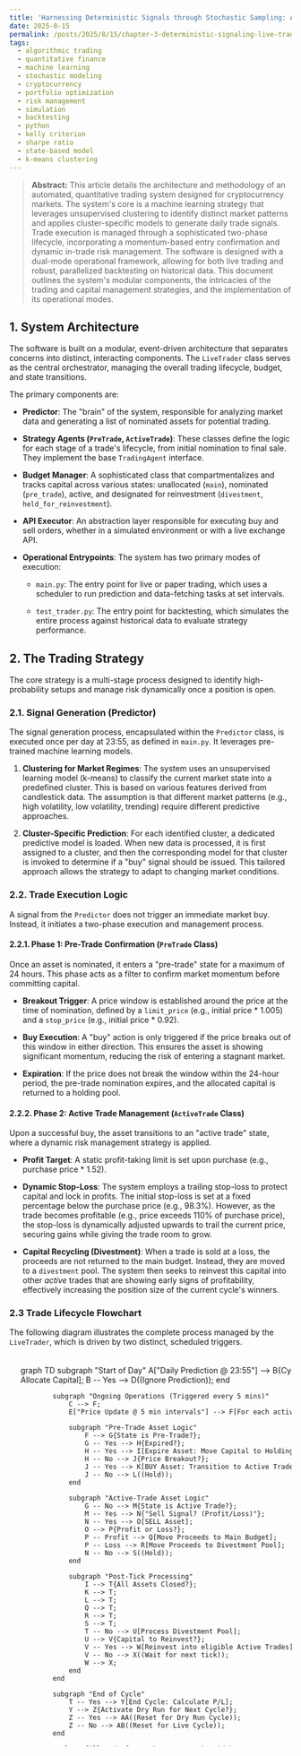 ```yaml
---
title: 'Harnessing Deterministic Signals through Stochastic Sampling: A State-Based Approach to Algorithmic Trading'
date: 2025-8-15
permalink: /posts/2025/8/15/chapter-3-deterministic-signaling-live-trader/
tags:
  - algorithmic trading
  - quantitative finance
  - machine learning
  - stochastic modeling
  - cryptocurrency
  - portfolio optimization
  - risk management
  - simulation
  - backtesting
  - python
  - kelly criterion
  - sharpe ratio
  - state-based model
  - k-means clustering
---
```


<style>
    /* This is the container that will allow scrolling */
    #diagram-container {
       width: 100%;
        max-height: 700px;
        /* This is the key property: it adds scrollbars ONLY if needed */
        overflow: auto; 
    }
        
    /* Add some padding around the diagram itself */
    .mermaid {
	    width: 200%;
        padding: 20px;
        box-sizing: border-box;
    }
</style>

> **Abstract:** This article details the architecture and methodology of an automated, quantitative trading system designed for cryptocurrency markets. The system's core is a machine learning strategy that leverages unsupervised clustering to identify distinct market patterns and applies cluster-specific models to generate daily trade signals. Trade execution is managed through a sophisticated two-phase lifecycle, incorporating a momentum-based entry confirmation and dynamic in-trade risk management. The software is designed with a dual-mode operational framework, allowing for both live trading and robust, parallelized backtesting on historical data. This document outlines the system's modular components, the intricacies of the trading and capital management strategies, and the implementation of its operational modes.

## 1. System Architecture

The software is built on a modular, event-driven architecture that separates concerns into distinct, interacting components. The `LiveTrader` class serves as the central orchestrator, managing the overall trading lifecycle, budget, and state transitions.

The primary components are:

* **Predictor**: The "brain" of the system, responsible for analyzing market data and generating a list of nominated assets for potential trading.

* **Strategy Agents (`PreTrade`, `ActiveTrade`)**: These classes define the logic for each stage of a trade's lifecycle, from initial nomination to final sale. They implement the base `TradingAgent` interface.

* **Budget Manager**: A sophisticated class that compartmentalizes and tracks capital across various states: unallocated (`main`), nominated (`pre_trade`), active, and designated for reinvestment (`divestment`, `held_for_reinvestment`).

* **API Executor**: An abstraction layer responsible for executing buy and sell orders, whether in a simulated environment or with a live exchange API.

* **Operational Entrypoints**: The system has two primary modes of execution:

  * `main.py`: The entry point for live or paper trading, which uses a scheduler to run prediction and data-fetching tasks at set intervals.

  * `test_trader.py`: The entry point for backtesting, which simulates the entire process against historical data to evaluate strategy performance.

## 2. The Trading Strategy

The core strategy is a multi-stage process designed to identify high-probability setups and manage risk dynamically once a position is open.

### 2.1. Signal Generation (Predictor)

The signal generation process, encapsulated within the `Predictor` class, is executed once per day at 23:55, as defined in `main.py`. It leverages pre-trained machine learning models.

1. **Clustering for Market Regimes**: The system uses an unsupervised learning model (k-means) to classify the current market state into a predefined cluster. This is based on various features derived from candlestick data. The assumption is that different market patterns (e.g., high volatility, low volatility, trending) require different predictive approaches.

2. **Cluster-Specific Prediction**: For each identified cluster, a dedicated predictive model is loaded. When new data is processed, it is first assigned to a cluster, and then the corresponding model for that cluster is invoked to determine if a "buy" signal should be issued. This tailored approach allows the strategy to adapt to changing market conditions.

### 2.2. Trade Execution Logic

A signal from the `Predictor` does not trigger an immediate market buy. Instead, it initiates a two-phase execution and management process.

#### 2.2.1. Phase 1: Pre-Trade Confirmation (`PreTrade` Class)

Once an asset is nominated, it enters a "pre-trade" state for a maximum of 24 hours. This phase acts as a filter to confirm market momentum before committing capital.

* **Breakout Trigger**: A price window is established around the price at the time of nomination, defined by a `limit_price` (e.g., initial price * 1.005) and a `stop_price` (e.g., initial price * 0.92).

* **Buy Execution**: A "buy" action is only triggered if the price breaks out of this window in either direction. This ensures the asset is showing significant momentum, reducing the risk of entering a stagnant market.

* **Expiration**: If the price does not break the window within the 24-hour period, the pre-trade nomination expires, and the allocated capital is returned to a holding pool.

#### 2.2.2. Phase 2: Active Trade Management (`ActiveTrade` Class)

Upon a successful buy, the asset transitions to an "active trade" state, where a dynamic risk management strategy is applied.

* **Profit Target**: A static profit-taking limit is set upon purchase (e.g., purchase price * 1.52).

* **Dynamic Stop-Loss**: The system employs a trailing stop-loss to protect capital and lock in profits. The initial stop-loss is set at a fixed percentage below the purchase price (e.g., 98.3%). However, as the trade becomes profitable (e.g., price exceeds 110% of purchase price), the stop-loss is dynamically adjusted upwards to trail the current price, securing gains while giving the trade room to grow.

* **Capital Recycling (Divestment)**: When a trade is sold at a loss, the proceeds are not returned to the main budget. Instead, they are moved to a `divestment` pool. The system then seeks to reinvest this capital into other *active* trades that are showing early signs of profitability, effectively increasing the position size of the current cycle's winners.

### 2.3 Trade Lifecycle Flowchart

The following diagram illustrates the complete process managed by the `LiveTrader`, which is driven by two distinct, scheduled triggers.

<div id="diagram-container">
    <div class="mermaid">
        graph TD
            subgraph "Start of Day"
                A["Daily Prediction @ 23:55"] --> B{Cycle Active?};
                B -- No --> C[Start New Cycle: Process Predictions & Allocate Capital];
                B -- Yes --> D((Ignore Prediction));
            end

            subgraph "Ongoing Operations (Triggered every 5 mins)"
                C --> F;
                E["Price Update @ 5 min intervals"] --> F[For each active asset...];
                
                subgraph "Pre-Trade Asset Logic"
                    F --> G{State is Pre-Trade?};
                    G -- Yes --> H{Expired?};
                    H -- Yes --> I[Expire Asset: Move Capital to Holding Pool];
                    H -- No --> J{Price Breakout?};
                    J -- Yes --> K[BUY Asset: Transition to Active Trade];
                    J -- No --> L((Hold));
                end

                subgraph "Active-Trade Asset Logic"
                    G -- No --> M{State is Active Trade?};
                    M -- Yes --> N{"Sell Signal? (Profit/Loss)"};
                    N -- Yes --> O[SELL Asset];
                    O --> P{Profit or Loss?};
                    P -- Profit --> Q[Move Proceeds to Main Budget];
                    P -- Loss --> R[Move Proceeds to Divestment Pool];
                    N -- No --> S((Hold));
                end

                subgraph "Post-Tick Processing"
                    I --> T{All Assets Closed?};
                    K --> T;
                    L --> T;
                    Q --> T;
                    R --> T;
                    S --> T;
                    T -- No --> U[Process Divestment Pool];
                    U --> V{Capital to Reinvest?};
                    V -- Yes --> W[Reinvest into eligible Active Trades];
                    V -- No --> X((Wait for next tick));
                    W --> X;
                end
            end

            subgraph "End of Cycle"
                T -- Yes --> Y[End Cycle: Calculate P/L];
                Y --> Z{Activate Dry Run for Next Cycle?};
                Z -- Yes --> AA((Reset for Dry Run Cycle));
                Z -- No --> AB((Reset for Live Cycle));
            end

            style A fill:#cde4f9,stroke:#333,stroke-width:2px
            style E fill:#d2f5d2,stroke:#333,stroke-width:2px
            style Y fill:#cde4f9,stroke:#333,stroke-width:2px
    </div>
</div>

## 3. Capital and Risk Management

The `LiveTrader` class implements a robust framework for managing capital and mitigating risk through operational modes.

### 3.1. Budget Allocation (`Budget` Class)

The `Budget` class provides granular control over the trading capital by dividing it into distinct pools. Capital flows between these pools based on trade events:

* `main`: Liquid capital available for allocation.

* `pre_trade_allocations`: Capital reserved for nominated assets awaiting a buy trigger.

* `active_trade_allocations`: Capital deployed in live positions.

* `divestment`: Proceeds from losing trades, held for strategic reinvestment into potentially profitable active trades.

* `held_for_reinvestment`: Capital from expired pre-trade nominations, which can be redeployed in the next trading cycle.

### 3.2. Dry-Run and Live Modes

The system can operate in a "dry-run" (paper trading) mode as a risk-control measure.

* **Automatic Dry-Run Activation**: The system automatically enters dry-run mode after a configurable number of consecutive losing cycles (`dry_run_loss_threshold`). This halts real-capital deployment during unfavorable market periods.

* **Profit-Triggered Conversion to Live**: A key innovation is the ability to convert an entire dry-run cycle to live trading mid-cycle. If any single paper trade in a dry-run cycle reaches a significant profit threshold (`dry_run_to_live_threshold`), the system can be configured to immediately deploy real capital across all active paper positions, aiming to capture a highly favorable market-wide move.

## 4. Implementation and Operation

### 4.1. Live Trading (`main.py`)

The live execution script orchestrates the system for real-time operation.

* **Scheduler**: A `Runner` object schedules two primary tasks: fetching price data from the `DataStream` every 5 minutes and running the `PredictionTask` daily at 23:55.

* **Status Server**: A lightweight HTTP server is launched in a separate thread to provide real-time status updates on the trader's performance, budget, and active positions.

### 4.2. Backtesting Framework (`test_trader.py`)

The backtesting script provides a powerful framework for strategy validation.

* **Historical Data Simulation**: The script loads historical price data from pickle files and iterates through it, simulating the price tick-by-tick flow of a live environment.

* **Parallel Execution**: To achieve a statistically significant evaluation, the script leverages `joblib` and `tqdm` to run hundreds of independent simulations in parallel over the same historical dataset.

* **Performance Analysis**: At the conclusion of the runs, it aggregates the results and generates histograms of final capital distribution. This provides a deep understanding of the strategy's expected return, risk profile, and consistency.

## 5. Potential Issues and Future Improvements

While the system's architecture is robust, several design choices present opportunities for refinement and could pose risks in a live environment.

### 5.1. Dynamic Risk Parameters

* **Issue**: The current system uses static, "one-size-fits-all" risk parameters (e.g., `limit_returns = 1.52`, `stop_returns = 0.983`). This is rarely optimal, as different assets and market conditions have different volatility profiles.

* **A Potential Improvement**: The parameters could be made dynamic. The ideal objective would be to learn a function $\theta^*(X_t, a)$ that maps the current market state and asset characteristics to an optimal set of risk parameters. This function would be the solution to the optimization problem, which is a formulation of the well-known Kelly Criterion (Kelly, 1956):

  $$\theta^*(X_t, a) = \arg\max_{\theta} \mathbb{E} \left[ \log(1 + R_a(\theta)) \,|\, X_t, a \right]$$

  where $R_a(\theta)$ is the return of a single trade on asset $a$ using parameters $\theta$.

  **Relaxation**: A practical relaxation is to optimize a proxy metric over historical data. For each market cluster `c`, we can find the parameters $\theta_c^*$ that maximize the Sharpe Ratio (Sharpe, 1966) of simulated historical returns:

  $$\theta_c^* = \arg\max_{\theta} \frac{\mathbb{E}[\text{SimulateReturns}(D_c, \theta)]}{\sqrt{\text{Var}[\text{SimulateReturns}(D_c, \theta)]}}$$

### 5.2. Managing Prediction Randomness

* **Issue**: After the model generates a list of nominated coins, the system randomly selects a subset to trade. This introduces a significant element of luck, meaning the performance of any single cycle can have a very high variance.

* **A Potential Improvement**: One possible improvement is to run an ensemble of $K$ independent `LiveTrader` instances in parallel. The total portfolio return would be the sample mean of all instances:

  $$\bar{R}_{K,t} = \frac{1}{K} \sum_{i=1}^{K} R_{i,t}$$

  By the Law of Large Numbers, as $K$ increases, this sample mean converges to the true expected return of the strategy, and its variance is reduced by a factor of $K$. This ensemble approach (Dietterich, 2000) could transform high variance into a predictable, stable return.

### 5.3. Risk-Based Position Sizing

* **Issue**: The system divides capital equally among all selected trades, treating all trades as having equal potential and risk.

* **A Potential Improvement**: A position sizing model could be implemented. For example, the capital allocated to a trade could be inversely proportional to the asset's recent volatility. This would mean taking smaller positions on riskier assets and larger positions on more stable ones, leading to a more balanced risk profile across the portfolio.

## 6. Next Steps: Empirical Evaluation

Having detailed the theoretical framework, architecture, and potential improvements of the trading system, the subsequent article in this series will be dedicated to a rigorous empirical evaluation. We will conduct a comprehensive backtest of the model as described, running the simulation on historical data from the first six months of 2025 to assess its real-world performance and validate the strategies discussed herein.

**References**

* Dietterich, T. G. (2000). Ensemble Methods in Machine Learning. *Multiple Classifier Systems*, 1-15.

* Kelly, J. L. (1956). A New Interpretation of Information Rate. *Bell System Technical Journal, 35*(4), 917-926.

* MacLean, L. C., Thorp, E. O., & Ziemba, W. T. (Eds.). (2011). *The Kelly capital growth investment criterion: Theory and practice*. World Scientific.

* Rotando, L. M., & Thorp, E. O. (1992). The Kelly criterion and the stock market. *The American Mathematical Monthly, 99*(10), 922-931.

* Sharpe, W. F. (1966). Mutual Fund Performance. *The Journal of Business, 39*(1), 119-138.

* Thorp, E. O. (2006). The Kelly Criterion in Blackjack, Sports Betting, and the Stock Market. In *Handbook of asset and liability management* (Vol. 1, pp. 385-428). Elsevier.

<script type="module">
    import mermaid from 'https://cdn.jsdelivr.net/npm/mermaid@11/dist/mermaid.esm.min.mjs';
    mermaid.initialize({ startOnLoad: true });
</script>